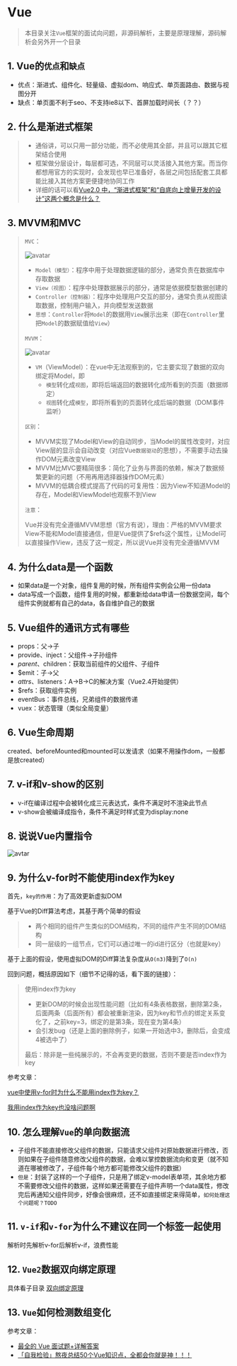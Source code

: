 # Vue

> 本目录关注`Vue`框架的面试向问题，非源码解析，主要是原理理解，源码解析会另外开一个目录

## 1. Vue的`优点`和`缺点`

* 优点：渐进式、组件化、轻量级、虚拟dom、响应式、单页面路由、数据与视图分开
* 缺点：单页面不利于seo、不支持ie8以下、首屏加载时间长（？？）

## 2. 什么是渐进式框架

> * 通俗讲，可以只用一部分功能，而不必使用其全部，并且可以跟其它框架结合使用
> * 框架做分层设计，每层都可选，不同层可以灵活接入其他方案。而当你都想用官方的实现时，会发现也早已准备好，各层之间包括配套工具都能比接入其他方案更便捷地协同工作
> * 详细的话可以看[Vue2.0 中，“渐进式框架”和“自底向上增量开发的设计”这两个概念是什么？](https://www.zhihu.com/question/51907207)

## 3. MVVM和MVC

> `MVC`：
>
> ![avatar](./img/MVC.png)
>
> * `Model（模型）`：程序中用于处理数据逻辑的部分，通常负责在数据库中存取数据
> * `View（视图）`：程序中处理数据展示的部分，通常是依据模型数据创建的
> * `Controller（控制器）`：程序中处理用户交互的部分，通常负责从视图读取数据，控制用户输入，并向模型发送数据
> * `思想`：`Controller`将`Model`的数据用`View`展示出来（即在`Controller`里把`Model`的数据赋值给`View`）
>
> `MVVM`：
>
> ![avatar](./img/MVVM.png)
>
> * `VM`（ViewModel）：在vue中无法观察到的，它主要实现了数据的双向绑定将Model，即
>   * `模型`转化成`视图`，即将后端返回的数据转化成所看到的页面（数据绑定）
>   * `视图`转化成`模型`，即将所看到的页面转化成后端的数据（DOM事件监听）
>
> `区别`：
>
> * MVVM实现了Model和View的自动同步，当Model的属性改变时，对应View层的显示会自动改变（对应Vue`数据驱动`的思想），不需要手动去操作DOM元素改变View
> * MVVM比MVC要精简很多：简化了业务与界面的依赖，解决了数据频繁更新的问题（不用再用选择器操作DOM元素）
> * MVVM的低耦合模式提高了代码的可复用性：因为View不知道Model的存在，Model和ViewModel也观察不到View
>
> `注意`：
>
> Vue并没有完全遵循MVVM思想（官方有说），理由：严格的MVVM要求View不能和Model直接通信，但是Vue提供了$refs这个属性，让Model可以直接操作View，违反了这一规定，所以说Vue并没有完全遵循MVVM

## 4. 为什么data是一个函数

* 如果data是一个对象，组件复用的时候，所有组件实例会公用一份data
* data写成一个函数，组件复用的时候，都重新给data申请一份数据空间，每个组件实例就都有自己的data，各自维护自己的数据

## 5. Vue组件的通讯方式有哪些

* props：父->子
* provide、inject：父组件->子孙组件
* $parent、$children：获取当前组件的父组件、子组件
* $emit：子->父
* $attrs、$listeners：A->B->C的解决方案（Vue2.4开始提供）
* $refs：获取组件实例
* eventBus：事件总线，兄弟组件的数据传递
* vuex：状态管理（类似全局变量）

## 6. Vue生命周期

created、beforeMounted和mounted可以发请求（如果不用操作dom，一般都是放created）

## 7. v-if和v-show的区别

* v-if在编译过程中会被转化成三元表达式，条件不满足时不渲染此节点
* v-show会被编译成指令，条件不满足时样式变为display:none

## 8. 说说Vue内置指令

![avtar](./img/内置指令.png)

## 9. 为什么v-for时不能使用index作为key

首先，`key的作用`：为了高效更新虚拟DOM

基于Vue的Diff算法考虑，其基于两个简单的假设

>* 两个相同的组件产生类似的DOM结构，不同的组件产生不同的DOM结构
>* 同一层级的一组节点，它们可以通过唯一的id进行区分（也就是key）

基于上面的假设，使用虚拟DOM的Diff算法复杂度从`O(n3)`降到了`O(n)`

回到问题，概括原因如下（细节不记得的话，看下面的链接）：

> 使用index作为key
>
> * 更新DOM的时候会出现性能问题（比如有4条表格数据，删除第2条，后面两条（后面所有）都会被重新渲染，因为key和节点的绑定关系变化了，之前key=3，绑定的是第3条，现在变为第4条）
> * 会引发bug（还是上面的删除例子，如果一开始选中3，删除后，会变成4被选中了）
>
> 最后：除非是一些纯展示的，不会再变更的数据，否则不要是否index作为key

参考文章：

[vue中使用v-for时为什么不能用index作为key？](https://blog.csdn.net/aihuanhuan110/article/details/98223011)

[我用index作为key也没啥问题啊](https://juejin.cn/post/6999932053466644517)

## 10. 怎么理解`Vue`的单向数据流

* 子组件不能直接修改父组件的数据，只能请求父组件对原始数据进行修改，否则如果在子组件随意修改父组件的数据，会难以掌控数据流向和变更（就不知道在哪被修改了，子组件每个地方都可能修改父组件的数据）
* `但是`：封装了这样的一个子组件，只是用了绑定v-model表单项，其余地方都不需要修改父组件的数据，这样如果还需要在子组件声明一个data属性，修改完后再通知父组件同步，好像会很麻烦，还不如直接绑定来得简单，`如何处理这个问题呢？TODO`

## 11. `v-if`和`v-for`为什么不建议在同一个标签一起使用

解析时先解析v-for后解析v-if，浪费性能

## 12. `Vue2`数据双向绑定原理

具体看子目录 [双向绑定原理](./双向绑定原理/readme.md)

## 13. `Vue`如何检测数组变化



参考文章：

* [最全的 Vue 面试题+详解答案](https://juejin.cn/post/6961222829979697165#heading-2)
* [「自我检验」熬夜总结50个Vue知识点，全都会你就是神！！！](https://juejin.cn/post/6984210440276410399)